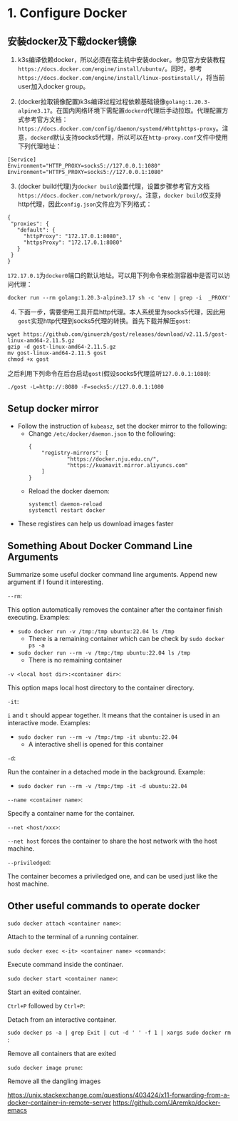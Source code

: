 # 1. Configure Docker

## 安装docker及下载docker镜像

1. k3s编译依赖docker，所以必须在宿主机中安装docker。参见官方安装教程`https://docs.docker.com/engine/install/ubuntu/`。同时，参考`https://docs.docker.com/engine/install/linux-postinstall/`，将当前user加入docker group。

2. (docker拉取镜像配置)k3s编译过程过程依赖基础镜像`golang:1.20.3-alpine3.17`。在国内网络环境下需配置`dockerd`代理后手动拉取。代理配置方式参考官方文档：`https://docs.docker.com/config/daemon/systemd/#httphttps-proxy`。注意，`dockerd`默认支持socks5代理，所以可以在`http-proxy.conf`文件中使用下列代理地址：
```shell
[Service]
Environment="HTTP_PROXY=socks5://127.0.0.1:1080"
Environment="HTTPS_PROXY=socks5://127.0.0.1:1080"
```

3. (docker build代理)为`docker build`设置代理，设置步骤参考官方文档`https://docs.docker.com/network/proxy/`。注意，`docker build`仅支持http代理，因此`config.json`文件应为下列格式：
```shell
{
 "proxies": {
   "default": {
     "httpProxy": "172.17.0.1:8080",
     "httpsProxy": "172.17.0.1:8080"
   }
 }
}
```
`172.17.0.1`为`docker0`端口的默认地址。可以用下列命令来检测容器中是否可以访问代理：
```shell
docker run --rm golang:1.20.3-alpine3.17 sh -c 'env | grep -i  _PROXY'
```

4. 下面一步，需要使用工具开启http代理。本人系统里为socks5代理，因此用`gost`实现http代理到socks5代理的转换。首先下载并解压`gost`:
```shell
wget https://github.com/ginuerzh/gost/releases/download/v2.11.5/gost-linux-amd64-2.11.5.gz
gzip -d gost-linux-amd64-2.11.5.gz
mv gost-linux-amd64-2.11.5 gost
chmod +x gost
```

之后利用下列命令在后台启动`gost`(假设socks5代理监听`127.0.0.1:1080`):
```shell
./gost -L=http://:8080 -F=socks5://127.0.0.1:1080
```

## Setup docker mirror

- Follow the instruction of `kubeasz`, set the docker mirror to the following:
  - Change `/etc/docker/daemon.json` to the following:
    ```shell
    {
        "registry-mirrors": [
                "https://docker.nju.edu.cn/",
                "https://kuamavit.mirror.aliyuncs.com"
        ]
    }
    ```
  - Reload the docker daemon:
    ```shell
    systemctl daemon-reload
    systemctl restart docker
    ```
- These registires can help us download images faster

## Something About Docker Command Line Arguments

Summarize some useful docker command line arguments. Append new argument if I found it interesting.


`--rm`:

This option automatically removes the container after the container finish executing. Examples:
- `sudo docker run -v /tmp:/tmp ubuntu:22.04 ls /tmp` 
  - There is a remaining container which can be check by `sudo docker ps -a`
- `sudo docker run --rm -v /tmp:/tmp ubuntu:22.04 ls /tmp`
  - There is no remaining container

`-v <local host dir>:<container dir>`:

This option maps local host directory to the container directory.

`-it`:

`i` and `t` should appear together. It means that the container is used in an interactive mode. Examples:
- `sudo docker run --rm -v /tmp:/tmp -it ubuntu:22.04`
  - A interactive shell is opened for this container

`-d`:

Run the container in a detached mode in the background.
Example:
- `sudo docker run --rm -v /tmp:/tmp -it -d ubuntu:22.04`

`--name <container name>`:

Specify a container name for the container.

`--net <host/xxx>`:

`--net host` forces the container to share the host network with the host machine.

`--priviledged`:

The container becomes a priviledged one, and can be used just like the host machine.

## Other useful commands to operate docker

`sudo docker attach <container name>`:

Attach to the terminal of a running container.

`sudo docker exec <-it> <container name> <command>`:

Execute command inside the continaer.

`sudo docker start <container name>`:

Start an exited container.

`Ctrl+P` followed by `Ctrl+P`:

Detach from an interactive container.

`sudo docker ps -a | grep Exit | cut -d ' ' -f 1 | xargs sudo docker rm
`:

Remove all containers that are exited

`sudo docker image prune`:

Remove all the dangling images


https://unix.stackexchange.com/questions/403424/x11-forwarding-from-a-docker-container-in-remote-server
https://github.com/JAremko/docker-emacs
